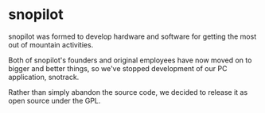 # snopilot

snopilot was formed to develop hardware and software for getting the most out of mountain activities.

Both of snopilot's founders and original employees have now moved on to bigger and better things, so we've stopped development of our PC application, snotrack.

Rather than simply abandon the source code, we decided to release it as open source under the GPL.
